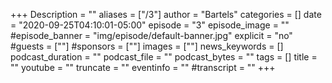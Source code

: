 +++
Description = ""
aliases = ["/3"]
author = "Bartels"
categories = []
date = "2020-09-25T04:10:01-05:00"
episode = "3"
episode_image = ""
#episode_banner = "img/episode/default-banner.jpg"
explicit = "no"
#guests = [""]
#sponsors = [""]
images = [""]
news_keywords = []
podcast_duration = ""
podcast_file = ""
podcast_bytes = ""
tags = []
title = ""
youtube = ""
truncate = ""
eventinfo = ""
#transcript = ""
+++
